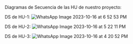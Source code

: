 Diagramas de Secuencia de las HU de nuestro proyecto:

DS de HU-1:
![WhatsApp Image 2023-10-16 at 6 52 53 PM](https://github.com/Nachops/INF236P201G14/assets/112111234/3abf41ce-085d-43b5-a343-036e52260365)

DS de HU-2:
![WhatsApp Image 2023-10-16 at 5 22 11 PM](https://github.com/Nachops/INF236P201G14/assets/112111234/3a2165c6-bf65-418d-9f6b-74a0b3cdd3e0)

DS de HU-3:
![WhatsApp Image 2023-10-16 at 4 20 52 PM](https://github.com/Nachops/INF236P201G14/assets/112111234/98c34d8b-9872-4563-8333-604db85c8d33)
